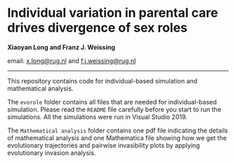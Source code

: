 # Individual variation in parental care drives divergence of sex roles

**Xiaoyan Long and Franz J. Weissing**

email: x.long@rug.nl and f.j.weissing@rug.nl

---

This repository contains code for individual-based simulation and mathematical analysis.

The `evorole` folder contains all files that are needed for individual-based simulation. Please read the `README` file carefully before you start to run the simulations. All the simulations were run in Visual Studio 2019.

The `Mathematical analysis` folder contains one pdf file indicating the details of mathematical analysis and one Mathematica file showing how we get the evolutionary trajectories and pairwise invasibility plots by applying evolutionary invasion analysis.


